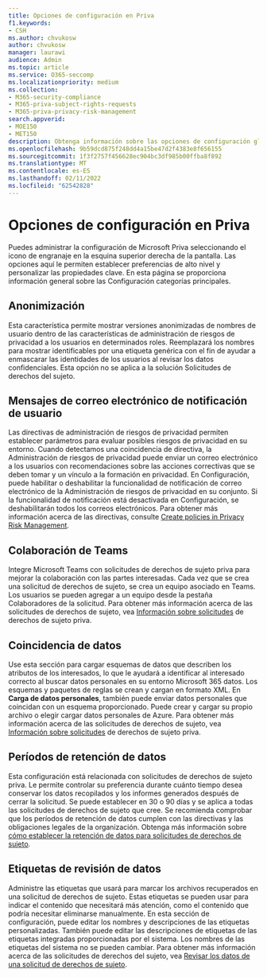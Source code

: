 ```yaml
---
title: Opciones de configuración en Priva
f1.keywords:
- CSH
ms.author: chvukosw
author: chvukosw
manager: laurawi
audience: Admin
ms.topic: article
ms.service: O365-seccomp
ms.localizationpriority: medium
ms.collection:
- M365-security-compliance
- M365-priva-subject-rights-requests
- M365-priva-privacy-risk-management
search.appverid:
- MOE150
- MET150
description: Obtenga información sobre las opciones de configuración global de Microsoft Priva.
ms.openlocfilehash: 9b59dcd875f248dd4a15be47d2f4383e8f656155
ms.sourcegitcommit: 1f3f2757f456628ec904bc3df985b00ffba8f892
ms.translationtype: MT
ms.contentlocale: es-ES
ms.lasthandoff: 02/11/2022
ms.locfileid: "62542828"
---
```

# <a name="configure-priva-settings"></a>Opciones de configuración en Priva

Puedes administrar la configuración de Microsoft Priva seleccionando el icono de engranaje en la esquina superior derecha de la pantalla. Las opciones aquí le permiten establecer preferencias de alto nivel y personalizar las propiedades clave. En esta página se proporciona información general sobre las Configuración categorías principales.

## <a name="anonymization"></a>Anonimización

Esta característica permite mostrar versiones anonimizadas de nombres de usuario dentro de las características de administración de riesgos de privacidad a los usuarios en determinados roles. Reemplazará los nombres para mostrar identificables por una etiqueta genérica con el fin de ayudar a enmascarar las identidades de los usuarios al revisar los datos confidenciales. Esta opción no se aplica a la solución Solicitudes de derechos del sujeto.

## <a name="user-notification-emails"></a>Mensajes de correo electrónico de notificación de usuario  

Las directivas de administración de riesgos de privacidad permiten establecer parámetros para evaluar posibles riesgos de privacidad en su entorno. Cuando detectamos una coincidencia de directiva, la Administración de riesgos de privacidad puede enviar un correo electrónico a los usuarios con recomendaciones sobre las acciones correctivas que se deben tomar y un vínculo a la formación en privacidad. En Configuración, puede habilitar o deshabilitar la funcionalidad de notificación de correo electrónico de la Administración de riesgos de privacidad en su conjunto. Si la funcionalidad de notificación está desactivada en Configuración, se deshabilitarán todos los correos electrónicos. Para obtener más información acerca de las directivas, consulte [Create policies in Privacy Risk Management](risk-management-policies.md).

## <a name="teams-collaboration"></a>Colaboración de Teams  

Integre Microsoft Teams con solicitudes de derechos de sujeto priva para mejorar la colaboración con las partes interesadas. Cada vez que se crea una solicitud de derechos de sujeto, se crea un equipo asociado en Teams. Los usuarios se pueden agregar a un equipo desde la pestaña Colaboradores de la solicitud. Para obtener más información acerca de las solicitudes de derechos de sujeto, vea [Información sobre solicitudes](subject-rights-requests.md) de derechos de sujeto priva.

## <a name="data-matching"></a>Coincidencia de datos  

Use esta sección para cargar esquemas de datos que describen los atributos de los interesados, lo que le ayudará a identificar al interesado correcto al buscar datos personales en su entorno Microsoft 365 datos. Los esquemas y paquetes de reglas se crean y cargan en formato XML. En **Carga de datos personales**, también puede enviar datos personales que coincidan con un esquema proporcionado. Puede crear y cargar su propio archivo o elegir cargar datos personales de Azure. Para obtener más información acerca de las solicitudes de derechos de sujeto, vea [Información sobre solicitudes](subject-rights-requests.md) de derechos de sujeto priva.

## <a name="data-retention-periods"></a>Períodos de retención de datos

Esta configuración está relacionada con solicitudes de derechos de sujeto priva. Le permite controlar su preferencia durante cuánto tiempo desea conservar los datos recopilados y los informes generados después de cerrar la solicitud. Se puede establecer en 30 o 90 días y se aplica a todas las solicitudes de derechos de sujeto que cree. Se recomienda comprobar que los períodos de retención de datos cumplen con las directivas y las obligaciones legales de la organización. Obtenga más información sobre [cómo establecer la retención de datos para solicitudes de derechos de sujeto](subject-rights-requests-reports.md#manage-data-retention).

## <a name="data-review-tags"></a>Etiquetas de revisión de datos

Administre las etiquetas que usará para marcar los archivos recuperados en una solicitud de derechos de sujeto. Estas etiquetas se pueden usar para indicar el contenido que necesitará más atención, como el contenido que podría necesitar eliminarse manualmente. En esta sección de configuración, puede editar los nombres y descripciones de las etiquetas personalizadas. También puede editar las descripciones de etiquetas de las etiquetas integradas proporcionadas por el sistema. Los nombres de las etiquetas del sistema no se pueden cambiar. Para obtener más información acerca de las solicitudes de derechos del sujeto, vea [Revisar los datos de una solicitud de derechos de sujeto](subject-rights-requests-data-review.md#step-3-review-data).
